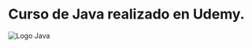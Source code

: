 # Curso de Java realizado en Udemy.

![Logo Java](https://ejemplocodigo.com/wp-content/uploads/2016/07/logo-java-BIG.jpg)
